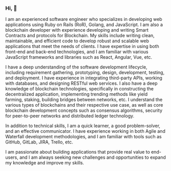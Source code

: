 ### Hi, 👋

I am an experienced software engineer who specializes in developing web applications using Ruby on Rails (RoR), Golang, and JavaScript. I am also a blockchain developer with experience developing and writing Smart Contracts and protocols for Blockchain. My skills include writing clean, maintainable, and efficient code to develop robust and scalable web applications that meet the needs of clients. I have expertise in using both front-end and back-end technologies, and I am familiar with various JavaScript frameworks and libraries such as React, Angular, Vue, etc.

I have a deep understanding of the software development lifecycle, including requirement gathering, prototyping, design, development, testing, and deployment. I have experience in integrating third-party APIs, working with databases, and designing RESTful web services. I also have a deep knowledge of blockchain technologies, specifically in constructing the decentralized application, implementing trending methods like yield farming, staking, building bridges between networks, etc. I understand the various types of blockchains and their respective use case, as well as core blockchain development concepts such as consensus algorithms, security for peer-to-peer networks and distributed ledger technology.

In addition to technical skills, I am a quick learner, a good problem-solver, and an effective communicator. I have experience working in both Agile and Waterfall development methodologies, and I am familiar with tools such as GitHub, GitLab, JIRA, Trello, etc.

I am passionate about building applications that provide real value to end-users, and I am always seeking new challenges and opportunities to expand my knowledge and improve my skills.
